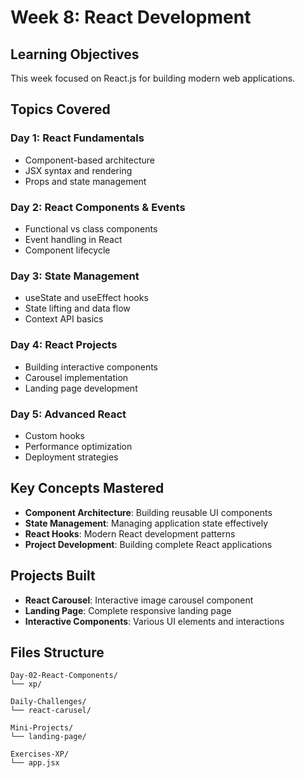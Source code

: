 # Week 8: React Development

## Learning Objectives
This week focused on React.js for building modern web applications.

## Topics Covered

### Day 1: React Fundamentals
- Component-based architecture
- JSX syntax and rendering
- Props and state management

### Day 2: React Components & Events
- Functional vs class components
- Event handling in React
- Component lifecycle

### Day 3: State Management
- useState and useEffect hooks
- State lifting and data flow
- Context API basics

### Day 4: React Projects
- Building interactive components
- Carousel implementation
- Landing page development

### Day 5: Advanced React
- Custom hooks
- Performance optimization
- Deployment strategies

## Key Concepts Mastered
- **Component Architecture**: Building reusable UI components
- **State Management**: Managing application state effectively
- **React Hooks**: Modern React development patterns
- **Project Development**: Building complete React applications

## Projects Built
- **React Carousel**: Interactive image carousel component
- **Landing Page**: Complete responsive landing page
- **Interactive Components**: Various UI elements and interactions

## Files Structure
```
Day-02-React-Components/
└── xp/

Daily-Challenges/
└── react-carusel/

Mini-Projects/
└── landing-page/

Exercises-XP/
└── app.jsx
```